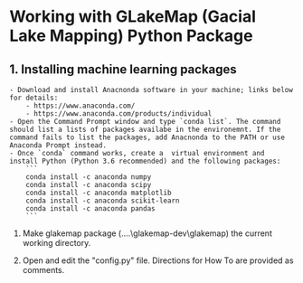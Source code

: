 # Working with GLakeMap (Gacial Lake Mapping) Python Package

## 1. Installing machine learning packages
	- Download and install Anacnonda software in your machine; links below for details:
		- https://www.anaconda.com/
		- https://www.anaconda.com/products/individual
	- Open the Command Prompt window and type `conda list`. The command should list a lists of packages availabe in the environemnt. If the command fails to list the packages, add Anacnonda to the PATH or use  Anaconda Prompt instead.
	- Once `conda` command works, create a  virtual environment and install Python (Python 3.6 recommended) and the following packages:
		```
		conda install -c anaconda numpy
		conda install -c anaconda scipy
		conda install -c anaconda matplotlib
		conda install -c anaconda scikit-learn
		conda install -c anaconda pandas
		```

1) Make glakemap package (..\..\glakemap-dev\glakemap) the current working directory.

2) Open and edit the "config.py" file. Directions for How To are provided as comments.
